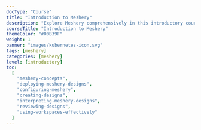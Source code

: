 ```yaml
---
docType: "Course"
title: "Introduction to Meshery"
description: "Explore Meshery comprehensively in this introductory course. Cover foundational concepts, architectural components, and logical structures. Learn how to create, deploy, and interpret designs. Gain practical insights into configuring Meshery through workspaces and leverage its collaborative attributes to manage your infrastructure."
courseTitle: "Introduction to Meshery"
themeColor: "#00B39F"
weight: 1
banner: "images/kubernetes-icon.svg"
tags: [meshery]
categories: [meshery]
level: [introductory]
toc:
  [
    "meshery-concepts",
    "deploying-meshery-designs",
    "configuring-meshery",
    "creating-designs",
    "interpreting-meshery-designs",
    "reviewing-designs",
    "using-workspaces-effectively"
  ]
---
```



<!-- Link to Learning Path outline for Mastering Meshery - https://docs.google.com/document/d/1j4ADAKASH7IqnA9MVmRUNJwh6o0ibblCpPU6xe1sH6M/edit# 
 -->


